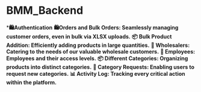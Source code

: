 # BMM_Backend

***🛍️Authentication**
**🛍️Orders and Bulk Orders: Seamlessly managing customer orders, even in bulk via XLSX uploads.**
**📦 Bulk Product Addition: Efficiently adding products in large quantities.**
**💼 Wholesalers: Catering to the needs of our valuable wholesale customers.**
**👥 Employees: Employees and their access levels.**
**📦 Different Categories: Organizing products into distinct categories.**
**📝 Category Requests: Enabling users to request new categories.**
**📊 Activity Log: Tracking every critical action within the platform.**

<!-- Created New Branch Samiul  -->

